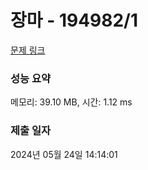 # 장마 - 194982/1 

[문제 링크](https://level.goorm.io/exam/194982/%EC%9E%A5%EB%A7%88/quiz/1) 

### 성능 요약

메모리: 39.10 MB, 시간: 1.12 ms

### 제출 일자

2024년 05월 24일 14:14:01

